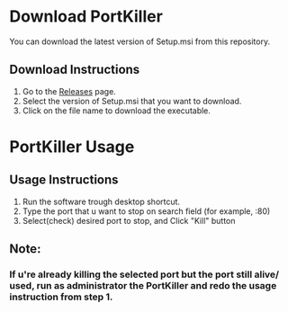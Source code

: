 # Download PortKiller

You can download the latest version of Setup.msi from this repository.

## Download Instructions

1. Go to the [Releases](https://github.com/HenryKim2022/PortKiller/releases) page.
2. Select the version of Setup.msi that you want to download.
3. Click on the file name to download the executable.


# PortKiller Usage
## Usage Instructions
1. Run the software trough desktop shortcut.
2. Type the port that u want to stop on search field (for example, :80)
3. Select(check) desired port to stop, and Click "Kill" button

## Note:
### If u're already killing the selected port but the port still alive/ used, run as administrator the PortKiller and redo the usage instruction from step 1. 